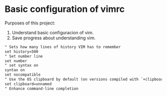 # Basic configuration of vimrc

Purposes of this project:

1. Understand basic configuracion of vim.
2. Save progress about understanding vim.

```txt
" Sets how many lines of history VIM has to remember
set history=500
" Set number line
set number
" set syntax on
syntax on
set nocompatible
" Use the OS clipboard by default (on versions compiled with `+clipboard`)
set clipboard=unnamed
" Enhance command-line completion
```
